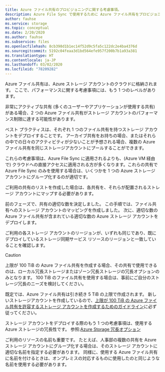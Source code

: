 ```yaml
---
title: Azure ファイル共有のプロビジョニングに関する考慮事項。
description: Azure File Sync で使用するために Azure ファイル共有をプロビジョニングします。移行ドキュメント間で共有する一般的なテキスト ブロック。
author: fauhse
ms.service: storage
ms.topic: conceptual
ms.date: 2/20/2020
ms.author: fauhse
ms.subservice: files
ms.openlocfilehash: 8cb398d1b1ec14f52d9c5fa5c122dc2e4ba4376d
ms.sourcegitcommit: 5192c04feaa3d1bd564efe957f200b7b1a93a381
ms.translationtype: HT
ms.contentlocale: ja-JP
ms.lasthandoff: 03/02/2020
ms.locfileid: "78209282"
---
```

Azure ファイル共有は、Azure ストレージ アカウントのクラウドに格納されます。
ここで、パフォーマンスに関する考慮事項には、もう 1 つのレベルがあります。

非常にアクティブな共有 (多くのユーザーやアプリケーションが使用する共有) がある場合、2 つの Azure ファイル共有がストレージ アカウントのパフォーマンス制限に達する可能性があります。

ベスト プラクティスは、それぞれ 1 つのファイル共有を持つストレージ アカウントをデプロイすることです。
アーカイブ共有をお持ちの場合、またはそれらの中での日々のアクティビティが少ないことが予想される場合、複数の Azure ファイル共有を同じストレージアカウントにプールすることができます。

これらの考慮事項は、Azure File Sync に適用されるよりも、(Azure VM 経由で) クラウドへの直接アクセスに適用される方が多くなります。これらの共有で Azure File Sync のみを使用する場合は、いくつかを 1 つの Azure ストレージ アカウントにグループ化するのが適切です。

ご利用の共有のリストを作成した場合は、各共有を、それらが配置されるストレージ アカウントにマップする必要があります。

前のフェーズで、共有の適切な数を決定しました。 この手順では、ファイル共有へのストレージ アカウントのマッピングを作成しました。 次に、適切な数の Azure ファイル共有が含まれている適切な数の Azure ストレージ アカウントをデプロイします。

ご利用の各ストレージ アカウントのリージョンが、いずれも同じであり、既にデプロイしているストレージ同期サービス リソースのリージョンと一致していることを確認します。

> [!CAUTION]
> 上限が 100 TiB の Azure ファイル共有を作成する場合、その共有で使用できるのは、ローカル冗長ストレージまたはゾーン冗長ストレージの冗長オプションのみとなります。 100 TiB のファイル共有を使用する場合は、事前にご自分のストレージ冗長のニーズを検討してください。

既定では、Azure ファイル共有は引き続き 5 TiB の上限で作成されます。 新しいストレージアカウントを作成しているので、[上限が 100 TiB の Azure ファイル共有を許容するストレージ アカウントを作成するためのガイドライン](../articles/storage/files/storage-files-how-to-create-large-file-share.md)に必ず従ってください。

ストレージ アカウントをデプロイする際のもう 1 つの考慮事項は、使用する Azure ストレージの冗長性です。 参照:[Azure Storage 冗長オプション](../articles/storage/common/storage-redundancy.md)

ご利用のリソースの名前も重要です。 たとえば、人事部の複数の共有を Azure ストレージ アカウントにグループ化する場合は、そのストレージ アカウントに適切な名前を指定する必要があります。 同様に、使用する Azure ファイル共有に名前を付けるときは、オンプレミスの対応するものに使用したのと同じような名前を使用する必要があります。